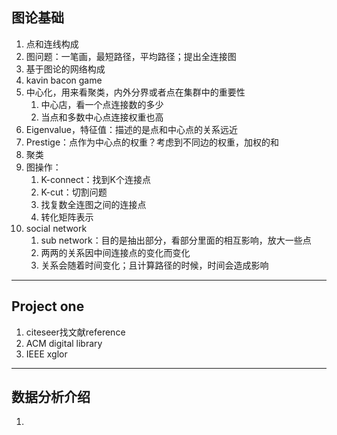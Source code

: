 ## 图论基础
1. 点和连线构成
1. 图问题：一笔画，最短路径，平均路径；提出全连接图
1. 基于图论的网络构成
1. kavin bacon game
1. 中心化，用来看聚类，内外分界或者点在集群中的重要性
	1. 中心店，看一个点连接数的多少
	1. 当点和多数中心点连接权重也高
1. Eigenvalue，特征值：描述的是点和中心点的关系远近
1. Prestige：点作为中心点的权重？考虑到不同边的权重，加权的和
1. 聚类
1. 图操作：
	1. K-connect：找到K个连接点
	1. K-cut：切割问题
	1. 找复数全连图之间的连接点
	1. 转化矩阵表示
1. social network
	1. sub network：目的是抽出部分，看部分里面的相互影响，放大一些点
	1. 两两的关系因中间连接点的变化而变化
	1. 关系会随着时间变化；且计算路径的时候，时间会造成影响
---
## Project one
1. citeseer找文献reference
1. ACM digital library
1. IEEE xglor
---
## 数据分析介绍
1. 